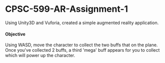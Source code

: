 # CPSC-599-AR-Assignment-1
Using Unity3D and Vuforia, created a simple augmented reality application.  

#### Objective

Using WASD, move the character to collect the two buffs that on the plane. Once you've collected 2 buffs, a third 'mega' buff appears for you to collect which will power up the character. 

